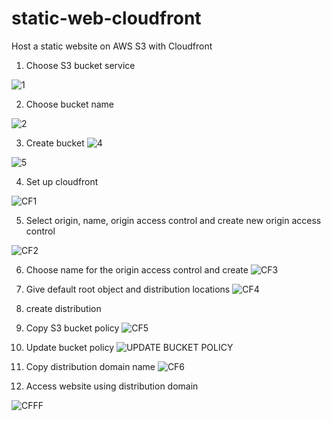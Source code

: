 # static-web-cloudfront
Host a static website on AWS S3 with Cloudfront
1. Choose S3 bucket service

![1](https://github.com/countyemi/static-web-cloudfront/assets/11930705/1658c7e0-40cd-471b-9981-609c043494e6)

2. Choose bucket name


![2](https://github.com/countyemi/static-web-cloudfront/assets/11930705/66399af5-fb03-4255-ab5b-0ebe3136eed3)

3. Create bucket
   ![4](https://github.com/countyemi/static-web-cloudfront/assets/11930705/5ec0bd5e-e135-4f11-8933-d10ad4b37ca4)


![5](https://github.com/countyemi/static-web-cloudfront/assets/11930705/fa96792a-f3e1-4cfe-accc-63d3cd7b26e9)


4. Set up cloudfront
   
![CF1](https://github.com/countyemi/static-web-cloudfront/assets/11930705/5ea061ee-35e2-4f8f-8f8c-d069992649d8)

5. Select origin, name, origin access control and create new origin access control

![CF2](https://github.com/countyemi/static-web-cloudfront/assets/11930705/8c96b994-15da-4bcc-ba3b-45d40eae6391)


6. Choose name for the origin access control and create
![CF3](https://github.com/countyemi/static-web-cloudfront/assets/11930705/c79ebc95-a457-4f2f-841e-b28a7bdbeffe)

   

7. Give default root object and distribution locations
   ![CF4](https://github.com/countyemi/static-web-cloudfront/assets/11930705/aafb5bbb-ca6b-46f3-9b32-eac695127670)
8. create distribution
9. Copy S3 bucket policy
![CF5](https://github.com/countyemi/static-web-cloudfront/assets/11930705/14a90f76-d02a-4ac1-b8f6-b57eb522f46c)

10. Update bucket policy
   ![UPDATE BUCKET POLICY](https://github.com/countyemi/static-web-cloudfront/assets/11930705/3327499b-ae9d-48b8-b3e7-010a549d5f9b)

11. Copy distribution domain name
![CF6](https://github.com/countyemi/static-web-cloudfront/assets/11930705/995c8b94-badd-4f7a-8f56-b7fec4db3433)


12. Access website using distribution domain

![CFFF](https://github.com/countyemi/static-web-cloudfront/assets/11930705/74420aef-5c08-47c9-9941-987ff20b0cb7)

    

